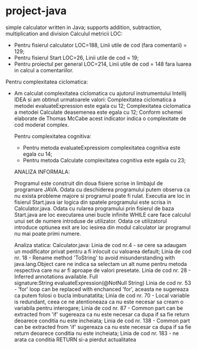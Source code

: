 # project-java
simple calculator written in Java; supports addition, subtraction, multiplication and division
Calculul metricii LOC:
- Pentru fisierul calculator LOC=188, Linii utile de cod (fara comentarii) = 129;
- Pentru fisierul Start LOC=26, Linii utile de cod = 19;
- Pentru proiectul per general LOC=214, Linii utile de cod = 148 fara luarea in calcul a comentariilor.


Pentru complexitatea ciclomatica:
- Am calculat complexitatea ciclomatica cu ajutorul instrumentului Intellij IDEA si am obtinut urmatoarele valori:
       Complexitatea ciclomatica a metodei evaluateExpression este egala cu 12;
       Complexitatea ciclomatica a metodei Calculate deasemenea este egala cu 12;
  Conform schemei elaborate de Thomas McCabe acest indicator indica o complexitate de cod moderat complex.

   Pentru complexitatea cognitiva:
  - Pentru metoda evaluateExpressiom complexitatea cognitiva este egala cu 14;
  - Pentru metoda Calculate complexitatea cognitiva este egala cu 23;

  ANALIZA INFORMALA:

  Programul este construit din doua fisiere scrise in limbajul de programare JAVA. Odata cu deschiderea programului putem observa ca nu exista probleme majore si programul poate fi rulat. Executia are loc in fisierul Start.java iar logica din spatele programului este scrisa in Calculator.java. Odata cu rularea programului prin fisierul de baza Start.java are loc executarea unei bucle infinite WHILE care face calculul unui set de numere introduse de utilizator. Odata ce utilizatorul introduce optiunea exit are loc iesirea din modul calculator iar programul nu mai poate primi numere.

  Analiza statica:
  Calculator.java:
  Linia de cod nr.4 - se cere sa adaugam un modificator privat pentru a fi inlocuit cu valoarea default;
  Linia de cod nr. 18 - Rename method 'ToString' to avoid misunderstanding with java.lang.Object care ne indica sa selectam un alt nume pentru metoda respectiva care nu ar fi aproape de valori presetate.
  Linia de cod nr. 28 - Inferred annotations available. Full signature:String evaluateExpression(@NotNull String)
  Linia de cod nr. 53 - 'for' loop can be replaced with enchanced 'for', aceasta ne sugereaza ca putem folosi o bucla imbunatatita;
  Linia de cod nr. 70 - Local variable is redundant, ceea ce ne atentioneaza ca nu este necesar sa cream o variabila pentru interogare;
  Linia de cod nr. 87 - Common part can be extracted from 'if' sugereaza ca nu este necesar ca dupa if sa fie return deoarece conditia nu este incheiata;
   Linia de cod nr. 138 - Common part can be extracted from 'if' sugereaza ca nu este necesar ca dupa if sa fie return deoarece conditia nu este incheiata;
  Linia de cod nr. 183 - ne arata ca conditia RETURN si-a pierdut actualitatea
  
